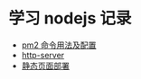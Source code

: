 # 学习 nodejs 记录

* [pm2 命令用法及配置](pm2.md)
* [http-server](http-server.md)
* [静态页面部署](static-pages-deploy.md)